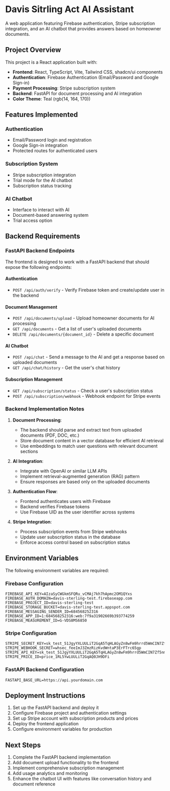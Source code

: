
# Davis Sitrling Act AI Assistant

A web application featuring Firebase authentication, Stripe subscription integration, and an AI chatbot that provides answers based on homeowner documents.

## Project Overview

This project is a React application built with:
- **Frontend**: React, TypeScript, Vite, Tailwind CSS, shadcn/ui components
- **Authentication**: Firebase Authentication (Email/Password and Google Sign-in)
- **Payment Processing**: Stripe subscription system
- **Backend**: FastAPI for document processing and AI integration
- **Color Theme**: Teal (rgb(14, 164, 170))

## Features Implemented

### Authentication
- Email/Password login and registration
- Google Sign-in integration
- Protected routes for authenticated users

### Subscription System
- Stripe subscription integration
- Trial mode for the AI chatbot
- Subscription status tracking

### AI Chatbot
- Interface to interact with AI
- Document-based answering system
- Trial access option

## Backend Requirements

### FastAPI Backend Endpoints

The frontend is designed to work with a FastAPI backend that should expose the following endpoints:

#### Authentication
- `POST /api/auth/verify` - Verify Firebase token and create/update user in the backend

#### Document Management
- `POST /api/documents/upload` - Upload homeowner documents for AI processing
- `GET /api/documents` - Get a list of user's uploaded documents
- `DELETE /api/documents/{document_id}` - Delete a specific document

#### AI Chatbot
- `POST /api/chat` - Send a message to the AI and get a response based on uploaded documents
- `GET /api/chat/history` - Get the user's chat history

#### Subscription Management
- `GET /api/subscription/status` - Check a user's subscription status
- `POST /api/subscription/webhook` - Webhook endpoint for Stripe events

### Backend Implementation Notes

1. **Document Processing**:
   - The backend should parse and extract text from uploaded documents (PDF, DOC, etc.)
   - Store document content in a vector database for efficient AI retrieval
   - Use embeddings to match user questions with relevant document sections

2. **AI Integration**:
   - Integrate with OpenAI or similar LLM APIs
   - Implement retrieval-augmented generation (RAG) pattern
   - Ensure responses are based only on the uploaded documents

3. **Authentication Flow**:
   - Frontend authenticates users with Firebase
   - Backend verifies Firebase tokens
   - Use Firebase UID as the user identifier across systems

4. **Stripe Integration**:
   - Process subscription events from Stripe webhooks
   - Update user subscription status in the database
   - Enforce access control based on subscription status

## Environment Variables

The following environment variables are required:

### Firebase Configuration
```
FIREBASE_API_KEY=AIzaSyCWGkmSFQRu_vCMAj7kh7hApmc2OM1QYxs
FIREBASE_AUTH_DOMAIN=davis-sterling-test.firebaseapp.com
FIREBASE_PROJECT_ID=davis-sterling-test
FIREBASE_STORAGE_BUCKET=davis-sterling-test.appspot.com
FIREBASE_MESSAGING_SENDER_ID=684568252316
FIREBASE_APP_ID=1:684568252316:web:7f9a31902669b393774259
FIREBASE_MEASUREMENT_ID=G-VDS8MS6850
```

### Stripe Configuration
```
STRIPE_SECRET_KEY=sk_test_51JgyYXLUULiT2GqA5TqHLAGyZn8wFm9hrrd5WmCIN7Zf5nmzWjWO9IscwfYBk03luZqVUxZ1plMIqgs0kHBQiWmK00YHDdnaWq
STRIPE_WEBHOOK_SECRET=whsec_feeImJ3ZmzRizKvdWntaP3ErFTrc65gp
STRIPE_API_KEY=sk_test_51JgyYXLUULiT2GqA5TqHLAGyZn8wFm9hrrd5WmCIN7Zf5nmzWjWO9IscwfYBk03luZqVUxZ1plMIqgs0kHBQiWmK00YHDdnaWq
STRIPE_PRICE_ID=price_1RL5YwLUULiT2GqAQ0JH9DFi
```

### FastAPI Backend Configuration
```
FASTAPI_BASE_URL=https://api.yourdomain.com
```

## Deployment Instructions

1. Set up the FastAPI backend and deploy it
2. Configure Firebase project and authentication settings
3. Set up Stripe account with subscription products and prices
4. Deploy the frontend application
5. Configure environment variables for production

## Next Steps

1. Complete the FastAPI backend implementation
2. Add document upload functionality to the frontend
3. Implement comprehensive subscription management
4. Add usage analytics and monitoring
5. Enhance the chatbot UI with features like conversation history and document reference
